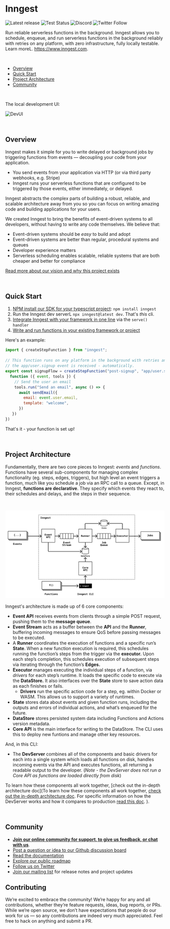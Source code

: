 # Inngest

![Latest release](https://img.shields.io/github/v/release/inngest/inngest?include_prereleases&sort=semver)
![Test Status](https://img.shields.io/github/workflow/status/inngest/inngest/Go/main?label=tests)
![Discord](https://img.shields.io/discord/842170679536517141?label=discord)
![Twitter Follow](https://img.shields.io/twitter/follow/inngest?style=social)

Run reliable serverless functions in the background.  Inngest allows you to schedule, enqueue, and run serverless functions in the background reliably with retries on any platform, with zero infrastructure, fully locally testable.  Learn moreL. https://www.inngest.com.


<br />


- [Overview](#overview)
- [Quick Start](#quick-start)
- [Project Architecture](#project-architecture)
- [Community](#community)

<br />

The local development UI:

![DevUI](https://user-images.githubusercontent.com/306177/204876780-d97eec85-53e2-4fca-81ce-cae45d56c319.png)

<br />

## Overview

Inngest makes it simple for you to write delayed or background jobs by triggering functions from events — decoupling your code from your application.

- You send events from your application via HTTP (or via third party webhooks, e.g. Stripe)
- Inngest runs your serverless functions that are configured to be triggered by those events, either immediately, or delayed.

Inngest abstracts the complex parts of building a robust, reliable, and scalable architecture away from you so you can focus on writing amazing code and building applications for your users.

We created Inngest to bring the benefits of event-driven systems to all developers, without having to write any code themselves. We believe that:

- Event-driven systems should be _easy_ to build and adopt
- Event-driven systems are better than regular, procedural systems and queues
- Developer experience matters
- Serverless scheduling enables scalable, reliable systems that are both cheaper and better for compliance

[Read more about our vision and why this project exists](https://www.inngest.com/blog/open-source-event-driven-queue)

<br />

## Quick Start

1. [NPM install our SDK for your typescript project](https://github.com/inngest/inngest-js): `npm install inngest`
2. Run the Inngest dev serverL `npx inngest@latest dev`.  That's _this_ cli.
3. [Integrate Inngest with your framework in one line](https://www.inngest.com/docs/frameworks/nextjs) via the `serve() handler`
4. [Write and run functions in your existing framework or project](https://www.inngest.com/docs/functions)

Here's an example:

```js
import { createStepFunction } from "inngest";

// This function runs on any platform in the background with retries any time
// the app/user.signup event is received - automatically.
export const signupFlow = createStepFunction("post-signup", "app/user.signup",
  function ({ event, tools }) {
    // Send the user an email
    tools.run("Send an email", async () => {
      await sendEmail({
        email: event.user.email,
        template: "welcome",
      })
   })
})
```


That's it - your function is set up!

<br />

## Project Architecture

Fundamentally, there are two core pieces to Inngest: _events_ and _functions_. Functions have several sub-components for managing complex functionality (eg. steps, edges, triggers), but high level an event triggers a function, much like you schedule a job via an RPC call to a queue. Except, in Inngest, **functions are declarative**. They specify which events they react to, their schedules and delays, and the steps in their sequence.

<br />

<p align="center">
  <img src=".github/assets/architecture-0.5.0.png" alt="Open Source Architecture" width="660" />
</p>

Inngest's architecture is made up of 6 core components:

- **Event API** receives events from clients through a simple POST request, pushing them to the **message queue**.
- **Event Stream** acts as a buffer between the **API** and the **Runner**, buffering incoming messages to ensure QoS before passing messages to be executed.<br />
- A **Runner** coordinates the execution of functions and a specific run’s **State**. When a new function execution is required, this schedules running the function’s steps from the trigger via the **executor.** Upon each step’s completion, this schedules execution of subsequent steps via iterating through the function’s **Edges.**
- **Executor** manages executing the individual steps of a function, via _drivers_ for each step’s runtime. It loads the specific code to execute via the **DataStore.** It also interfaces over the **State** store to save action data as each finishes or fails.
  - **Drivers** run the specific action code for a step, eg. within Docker or WASM. This allows us to support a variety of runtimes.
- **State** stores data about events and given function runs, including the outputs and errors of individual actions, and what’s enqueued for the future.
- **DataStore** stores persisted system data including Functions and Actions version metadata.
- **Core API** is the main interface for writing to the DataStore. The CLI uses this to deploy new funtions and manage other key resources.

And, in this CLI:

- The **DevServer** combines all of the components and basic drivers for each into a single system which loads all functions on disk, handles incoming events via the API and executes functions, all returning a readable output to the developer. (_Note - the DevServer does not run a Core API as functions are loaded directly from disk_)

To learn how these components all work together, [check out the in-depth architecture doc](To learn how these components all work together, [check out the in-depth architecture doc](/docs/ARCHITECTURE.md). For specific information on how the DevServer works and how it compares to production [read this doc](/docs/DEVSERVER_ARCHITECTURE.md).
).

<br />

## Community

- [**Join our online community for support, to give us feedback, or chat with us**](https://www.inngest.com/discord).
- [Post a question or idea to our Github discussion board](https://github.com/orgs/inngest/discussions)
- [Read the documentation](https://www.inngest.com/docs)
- [Explore our public roadmap](https://github.com/orgs/inngest/projects/1/)
- [Follow us on Twitter](https://twitter.com/inngest)
- [Join our mailing list](https://www.inngest.com/mailing-list) for release notes and project updates

## Contributing

We’re excited to embrace the community! We’re happy for any and all contributions, whether they’re feature requests, ideas, bug reports, or PRs. While we’re open source, we don’t have expectations that people do our work for us — so any contributions are indeed very much appreciated. Feel free to hack on anything and submit a PR.
